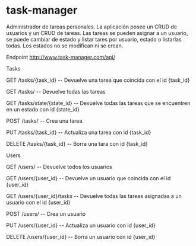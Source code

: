 # task-manager
Administrador de tareas personales. La aplicación posee un CRUD de usuarios y un CRUD de tareas. Las tareas se pueden asignar a un usuario, se puede cambiar de estado y listar tares por usuario, estado o listarlas todas.
Los estados no se modifican ni se crean.

Endpoint
http://www.task-manager.com/api/

Tasks

GET   /tasks/{task_id}         -- Devuelve una tarea que coincida con el id {task_id}

GET   /tasks/                  -- Devuelve todas las tareas

GET  /tasks/state/{state_id}  -- Devuelve todas las tareas que se encuentren en un estado con id {state_id}

POST /tasks/                  -- Crea una tarea

PUT  /tasks/{task_id}         -- Actualiza una tarea con id {task_id}

DELETE  /tasks/{task_id}       -- Borra una tara con id {task_id}


Users

GET  /users/            -- Devuelve todos los usuarios

GET  /users/{user_id}   -- Devuelve un usuario que coincida con el id {user_id}

GET  /users/{user_id}/tasks    -- Devuelve todas las tareas asignadas a un usuario con el id {user_id}

POST /users/            -- Crea un usuario

PUT /users/{user_id}    -- Actualiza un usuario con id {user_id}

DELETE /users/{user_id} -- Borra un usuario con id {user_id}
